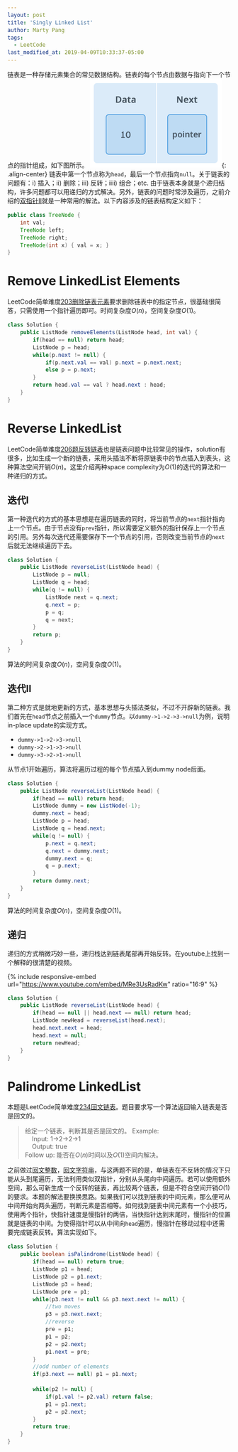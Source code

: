 ```yaml
---
layout: post
title: 'Singly Linked List'
author: Marty Pang
tags: 
  - LeetCode
last_modified_at: 2019-04-09T10:33:37-05:00
---
```


链表是一种存储元素集合的常见数据结构。链表的每个节点由数据与指向下一个节点的指针组成，如下图所示。
![node](/images/20190409/node.png){:	.align-center}
链表中第一个节点称为`head`，最后一个节点指向`null`。关于链表的问题有：i) 插入；ii) 删除；iii) 反转；iiii) 组合；etc. 由于链表本身就是个递归结构，许多问题都可以用递归的方式解决。另外，链表的问题时常涉及遍历，之前介绍的[双指针II](https://www.hytheory.com/algorithm/Leetcode-from-day-one-two-pointers-II/)就是一种常用的解法。以下内容涉及的链表结构定义如下：

```java
public class TreeNode {
    int val;
    TreeNode left;
    TreeNode right;
    TreeNode(int x) { val = x; }
}
```

# Remove LinkedList Elements

LeetCode简单难度[203删除链表元素](https://leetcode.com/problems/remove-linked-list-elements/description/)要求删除链表中的指定节点，很基础很简答，只需使用一个指针遍历即可。时间复杂度$O(n)$，空间复杂度$O(1)$。

```java
class Solution {
    public ListNode removeElements(ListNode head, int val) {
        if(head == null) return head;
        ListNode p = head;
        while(p.next != null) {
            if(p.next.val == val) p.next = p.next.next;
            else p = p.next;
        }
        return head.val == val ? head.next : head;
    }
}
```

# Reverse LinkedList

LeetCode简单难度[206题反转链表](https://leetcode.com/problems/reverse-linked-list/description/)也是链表问题中比较常见的操作，solution有很多，比如生成一个新的链表，采用头插法不断将原链表中的节点插入到表头，这种算法空间开销$O(n)$。这里介绍两种space complexity为$O(1)$的迭代的算法和一种递归的方式。

## 迭代I

第一种迭代的方式的基本思想是在遍历链表的同时，将当前节点的`next`指针指向上一个节点。由于节点没有`prev`指针，所以需要定义额外的指针保存上一个节点的引用。另外每次迭代还需要保存下一个节点的引用，否则改变当前节点的`next`后就无法继续遍历下去。

```java
class Solution {
    public ListNode reverseList(ListNode head) {
        ListNode p = null;
        ListNode q = head;
        while(q != null) {
            ListNode next = q.next;
            q.next = p;
            p = q;
            q = next;
        }
        return p;
    }
}
```

算法的时间复杂度$O(n)$，空间复杂度$O(1)$。

## 迭代II

第二种方式是就地更新的方式，基本思想与头插法类似，不过不开辟新的链表。我们首先在`head`节点之前插入一个`dummy`节点。以`dummy->1->2->3->null`为例，说明in-place update的实现方式。
- `dummy->1->2->3->null`
- `dummy->2->1->3->null`
- `dummy->3->2->1->null`

从节点1开始遍历，算法将遍历过程的每个节点插入到dummy node后面。

```java
class Solution {
    public ListNode reverseList(ListNode head) {
        if(head == null) return head;
        ListNode dummy = new ListNode(-1);
        dummy.next = head;
        ListNode p = head;
        ListNode q = head.next;
        while(q != null) {
            p.next = q.next;
            q.next = dummy.next;
            dummy.next = q;
            q = p.next;
        }
        return dummy.next;
    }
}
```

算法的时间复杂度$O(n)$，空间复杂度$O(1)$。

## 递归

递归的方式稍微巧妙一些，递归栈达到链表尾部再开始反转。在youtube上找到一个解释的很清楚的视频。

{% include responsive-embed url="https://www.youtube.com/embed/MRe3UsRadKw" ratio="16:9" %}

```java
class Solution {
    public ListNode reverseList(ListNode head) {
        if(head == null || head.next == null) return head;
        ListNode newHead = reverseList(head.next);
        head.next.next = head;
        head.next = null;
        return newHead;
    }
}
```

# Palindrome LinkedList

本题是LeetCode简单难度[234回文链表](https://leetcode.com/problems/palindrome-linked-list/description/)。题目要求写一个算法返回输入链表是否是回文的。

> 给定一个链表，判断其是否是回文的。
> Example:  
&nbsp; &nbsp; Input: 1->2->2->1  
&nbsp; &nbsp; Output: true  
> Follow up: 能否在$O(n)$时间以及$O(1)$空间内解决。

之前做过[回文整数](https://leetcode.com/problems/palindrome-number/description/)，[回文字符串](https://leetcode.com/problems/valid-palindrome/description/)，与这两题不同的是，单链表在不反转的情况下只能从头到尾遍历，无法利用类似双指针，分别从头尾向中间遍历。若可以使用额外空间，那么可新生成一个反转的链表，再比较两个链表，但是不符合空间开销$O(1)$的要求。本题的解法要换换思路。如果我们可以找到链表的中间元素，那么便可从中间开始向两头遍历，判断元素是否相等。如何找到链表中间元素有一个小技巧，使用两个指针，快指针速度是慢指针的两倍，当快指针达到末尾时，慢指针的位置就是链表的中间。为使得指针可以从中间向`head`遍历，慢指针在移动过程中还需要完成链表反转。算法实现如下。

```java
class Solution {
    public boolean isPalindrome(ListNode head) {
        if(head == null) return true;
        ListNode p1 = head;
        ListNode p2 = p1.next;
        ListNode p3 = head;
        ListNode pre = p1;
        while(p3.next != null && p3.next.next != null) {
            //two moves
            p3 = p3.next.next;
            //reverse
            pre = p1;
            p1 = p2;
            p2 = p2.next;
            p1.next = pre;
        }
        //odd number of elements
        if(p3.next == null) p1 = p1.next;

        while(p2 != null) {
            if(p1.val != p2.val) return false;
            p1 = p1.next;
            p2 = p2.next;
        }
        return true;
    }
}
```
